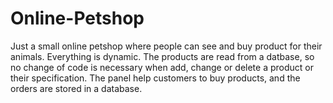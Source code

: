 # Online-Petshop
 Just a small online petshop where people can see and buy product for their animals. Everything is dynamic. The products are read from a datbase, so no change of code is necessary when add, change or delete a product or their specification. The panel help customers to buy products, and the orders are stored in a database.
